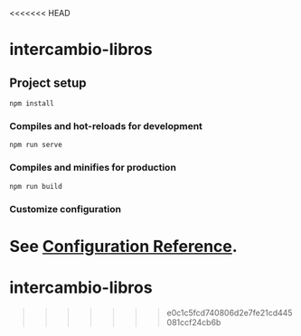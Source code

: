 <<<<<<< HEAD
# intercambio-libros

## Project setup
```
npm install
```

### Compiles and hot-reloads for development
```
npm run serve
```

### Compiles and minifies for production
```
npm run build
```

### Customize configuration
See [Configuration Reference](https://cli.vuejs.org/config/).
=======
# intercambio-libros
>>>>>>> e0c1c5fcd740806d2e7fe21cd445081ccf24cb6b
